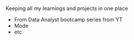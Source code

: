 Keeping all my learnings and projects in one place
- From Data Analyst bootcamp series from YT
- Mode
- etc
